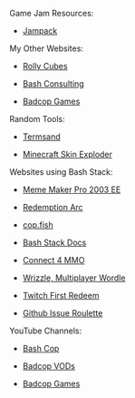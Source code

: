 Game Jam Resources:

  - [Jampack](https://badcop.games/jampack/)

My Other Websites:

  - [Rolly Cubes](https://rollycubes.com)

  - [Bash Consulting](https://bash.consulting)

  - [Badcop Games](https://badcop.games)

Random Tools:

  - [Termsand](https://github.com/cgsdev0/termsand)

  - [Minecraft Skin Exploder](https://cgs.dev/minecraft_skin_exploder.html)

Websites using Bash Stack:

  - [Meme Maker Pro 2003 EE](https://mememakerpro2003-enterpriseedition.bashsta.cc/)

  - [Redemption Arc](https://arc.bashsta.cc/)

  - [cop.fish](https://cop.fish)

  - [Bash Stack Docs](https://bashsta.cc/)

  - [Connect 4 MMO](https://connect4.bashsta.cc/)

  - [Wrizzle, Multiplayer Wordle](https://wrizzle.bashsta.cc/)

  - [Twitch First Redeem](https://first.bashsta.cc/)

  - [Github Issue Roulette](https://github2.com/)

YouTube Channels:

  - [Bash Cop](https://www.youtube.com/@bashcop)

  - [Badcop VODs](https://www.youtube.com/@badcopVODs)

  - [Badcop Games](https://www.youtube.com/@badcopgames)


